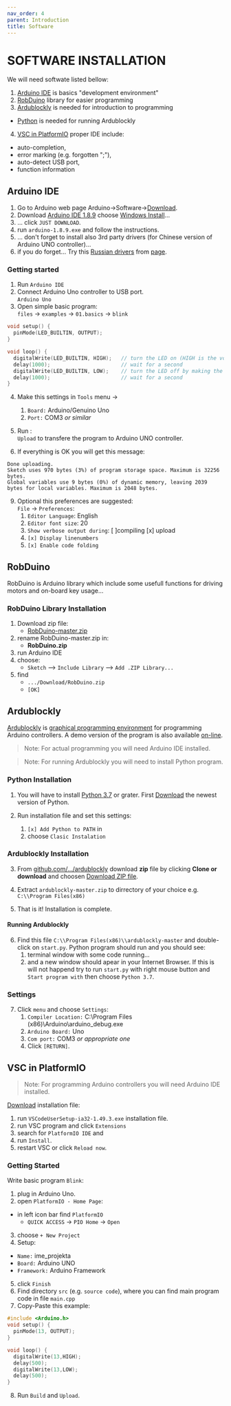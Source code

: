 ```yaml
---
nav_order: 4
parent: Introduction
title: Software
---
```


# SOFTWARE INSTALLATION

We will need softwate listed bellow:

1. [Arduino IDE](#arduino-ide) is basics "development environment"
2. [RobDuino](#RobDuino) library for easier programming
3. [Ardublockly](#ardublockly) is needed for introduction to programming
  + [Python](#python) is needed for running Ardublockly
4. [VSC in PlatformIO](#vsc-platformio) proper IDE include:
  + auto-completion,
  + error marking (e.g. forgotten \";\"),
  + auto-detect USB port, 
  + function information

## Arduino IDE

1. Go to Arduino web page Arduino->Software->[Download](https://www.arduino.cc/en/Main/Software).
2. Download [Arduino IDE 1.8.9](https://www.arduino.cc/en/Main/OldSoftwareReleases#previous) choose [Windows Install](https://www.arduino.cc/download_handler.php?f=/arduino-1.8.9-windows.exe)...
2. ... click `JUST DOWNLOAD`.
3. run `arduino-1.8.9.exe` and follow the instructions.
4. ... don't forget to install also 3rd party drivers (for Chinese version of Arduino UNO controller)... 
5. if you do forget... Try this [Russian drivers](https://www.5v.ru/zip/ch341ser(v34).zip) from [page](https://www.5v.ru/ch340g.htm).

### Getting started

1. Run `Arduino IDE`
2. Connect Arduino Uno controller to USB port.\
    `Arduino Uno`
3. Open simple basic program:\
    `files` -> `examples` -> `01.basics` -> `blink`

```c++
void setup() {
  pinMode(LED_BUILTIN, OUTPUT);
}

void loop() {
  digitalWrite(LED_BUILTIN, HIGH);   // turn the LED on (HIGH is the voltage level)
  delay(1000);                       // wait for a second
  digitalWrite(LED_BUILTIN, LOW);    // turn the LED off by making the voltage LOW
  delay(1000);                       // wait for a second
}
```
4. Make this settings in `Tools` menu ->
    1. `Board:` Arduino/Genuino Uno
    2. `Port:` COM3 *or similar*

7. Run :\
    `Upload` to transfere the program to Arduino UNO controller.

8. If everything is OK you will get this message:

```
Done uploading.
Sketch uses 970 bytes (3%) of program storage space. Maximum is 32256 bytes.
Global variables use 9 bytes (0%) of dynamic memory, leaving 2039 bytes for local variables. Maximum is 2048 bytes.
```
9. Optional this preferences are suggested:  
`File` -> `Preferences`:
    1. `Editor Language`: English
    2. `Editor font size`: 20
    3. `Show verbose output during`: [ ]compiling [x] upload
    4. `[x] Display linenumbers`
    5. `[x] Enable code folding`

## RobDuino

RobDuino is Arduino library which include some usefull functions for driving motors and on-board key usage...

### RobDuino Library Installation

1. Download zip file:
   * [RobDuino-master.zip](https://github.com/davidrihtarsic/RobDuino/archive/master.zip)
2. rename RobDuino-master.zip in:
   * **RobDuino.zip**
3. run Arduino IDE
4. choose:
   * `Sketch` --> `Include Library` --> `Add .ZIP Library...`
5. find
   * `.../Download/RobDuino.zip`
   * `[OK]`

## Ardublockly

[Ardublockly](https://ardublockly.embeddedlog.com/) is [graphical programming environment](https://en.wikipedia.org/wiki/Visual_programming_language) for programming Arduino controllers. A demo version of the program is also available [on-line](https://ardublockly.embeddedlog.com/demo/#).

>Note: For actual programming you will need Arduino IDE installed.

>Note: For running Ardublockly you will need to install Python program.

### Python Installation

1. You will have to install [Python 3.7](https://www.python.org/) or grater. First [Download](https://www.python.org/downloads/) the newest version of Python.

2. Run installation file and set this settings:
    1. `[x] Add Python to PATH` in
    2. choose `Clasic Instalation`

### Ardublockly Installation

3. From [github.com/.../ardublockly](https://github.com/carlosperate/ardublockly) download **zip** file by clicking **Clone or download** and choosen [Download ZIP file](https://github.com/carlosperate/ardublockly/archive/master.zip).

4. Extract `ardublockly-master.zip` to dirrectory of your choice e.g. `C:\\Program Files(x86)`

5. That is it! Installation is complete.

#### Running Ardublockly

6. Find this file `C:\\Program Files(x86)\\ardublockly-master` and double-click on `start.py`. Python program should run and you should see:
    1. terminal window with some code running...
    2. and a new window should apear in your Internet Browser.
If this is will not happend try to run `start.py` with right mouse button and `Start program with` then choose `Python 3.7`.

### Settings

7. Click `menu` and choose `Settings`:
    1. `Compiler Location:` C:\\Program Files (x86)\\Arduino\\arduino_debug.exe
    2. `Arduino Board:` Uno
    3. `Com port:` COM3 *or appropriate one*
    4. Click `[RETURN]`.

## VSC in PlatformIO

>Note: For programming Arduino controllers you will need Arduino IDE installed.

[Download](https://code.visualstudio.com/download) installation file:

1. run `VSCodeUserSetup-ia32-1.49.3.exe` installation file.
2. run VSC program and click `Extensions`
3. search for `PlatformIO IDE` and 
4. run `Install`.
5. restart VSC or click `Reload now`.

### Getting Started

Write basic program `Blink`:

1. plug in Arduino Uno.
2. open `PlatformIO - Home Page`:
  - in left icon bar find `PlatformIO`
    + `QUICK ACCESS` -> `PIO Home` -> `Open`
3. choose `+ New Project`
4. Setup:
  - `Name:` ime_projekta
  - `Board:` Arduino UNO
  - `Framework:` Arduino Framework
5. click `Finish` 
6. Find directory `src` (e.g. `source code`), where you can find main program code in file `main.cpp`
7. Copy-Paste this example:
```cpp
#include <Arduino.h>
void setup() {
  pinMode(13, OUTPUT);
}

void loop() {
  digitalWrite(13,HIGH);
  delay(500);
  digitalWrite(13,LOW);
  delay(500);
}
```
8. Run `Build` and `Upload`.

